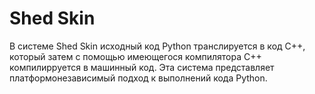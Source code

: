 # Shed Skin

В системе Shed Skin исходный код Python транслируется в код C++, который затем с помощью имеющегося компилятора C++ компилирруется в машинный код. Эта система представляет платформонезависимый подход к выполнений кода Python.
